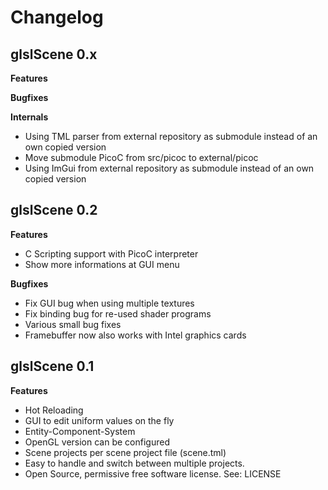 Changelog
=========


glslScene 0.x
-------------

**Features**

**Bugfixes**

**Internals**

* Using TML parser from external repository as submodule instead of an own copied version
* Move submodule PicoC from src/picoc to external/picoc
* Using ImGui from external repository as submodule instead of an own copied version

glslScene 0.2
-------------

**Features**

* C Scripting support with PicoC interpreter
* Show more informations at GUI menu

**Bugfixes**

* Fix GUI bug when using multiple textures
* Fix binding bug for re-used shader programs
* Various small bug fixes
* Framebuffer now also works with Intel graphics cards


glslScene 0.1
-------------

**Features**

* Hot Reloading
* GUI to edit uniform values on the fly
* Entity-Component-System
* OpenGL version can be configured
* Scene projects per scene project file (scene.tml)
* Easy to handle and switch between multiple projects.
* Open Source, permissive free software license. See: LICENSE

